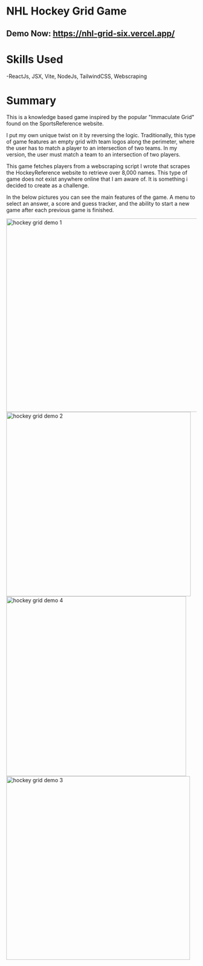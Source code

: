 # NHL Hockey Grid Game

## Demo Now: https://nhl-grid-six.vercel.app/

# Skills Used
-ReactJs, JSX, Vite, NodeJs, TailwindCSS, Webscraping

# Summary
This is a knowledge based game inspired by the popular "Immaculate Grid" found on the SportsReference website.

I put my own unique twist on it by reversing the logic. Traditionally, this type of game features an empty grid with team logos along 
the perimeter, where the user has to match a player to an intersection of two teams. In my version, the user must match a team to an intersection of two players.

This game fetches players from a webscraping script I wrote that scrapes the HockeyReference website to retrieve over 8,000 names. This type of game 
does not exist anywhere online that I am aware of. It is something i decided to create as a challenge. 

In the below pictures you can see the main features of the game. A menu to select an answer, a score and guess tracker, and the ability to start a new game after each previous game is finished.

<img width="512" alt="hockey grid demo 1" src="https://github.com/user-attachments/assets/7fb4ae57-1150-490e-93a9-37d4cc726ff5" />

<img width="488" alt="hockey grid demo 2" src="https://github.com/user-attachments/assets/5970cf3d-4f27-42e2-96bf-02fdf4567724" />

<img width="476" alt="hockey grid demo 4" src="https://github.com/user-attachments/assets/ad5827ca-d945-4889-bd07-f7d7c1049702" />

<img width="486" alt="hockey grid demo 3" src="https://github.com/user-attachments/assets/0bd2a743-c9a2-46c4-b7cb-08abf5b41da8" />

